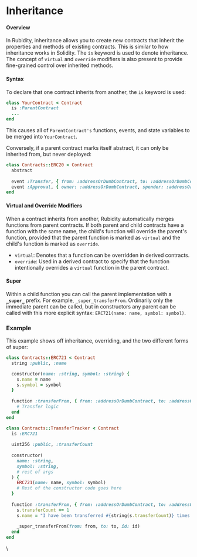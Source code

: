 # Inheritance

#### Overview

In Rubidity, inheritance allows you to create new contracts that inherit the properties and methods of existing contracts. This is similar to how inheritance works in Solidity. The `is` keyword is used to denote inheritance. The concept of `virtual` and `override` modifiers is also present to provide fine-grained control over inherited methods.

#### Syntax

To declare that one contract inherits from another, the `is` keyword is used:

```ruby
class YourContract < Contract
  is :ParentContract
  ...
end
```

This causes all of `ParentContract's` functions, events, and state variables to be merged into `YourContract`.

Conversely, if a parent contract marks itself abstract, it can only be inherited from, but never deployed:

```ruby
class Contracts::ERC20 < Contract
  abstract
  
  event :Transfer, { from: :addressOrDumbContract, to: :addressOrDumbContract, amount: :uint256 }
  event :Approval, { owner: :addressOrDumbContract, spender: :addressOrDumbContract, amount: :uint256 }
end
```

#### Virtual and Override Modifiers

When a contract inherits from another, Rubidity automatically merges functions from parent contracts. If both parent and child contracts have a function with the same name, the child's function will override the parent's function, provided that the parent function is marked as `virtual` and the child's function is marked as `override`.

* `virtual`: Denotes that a function can be overridden in derived contracts.
* `override`: Used in a derived contract to specify that the function intentionally overrides a `virtual` function in the parent contract.

#### Super

Within a child function you can call the parent implementation with a **`_super_`** prefix. For example, `_super_transferFrom`. Ordinarily only the immediate parent can be called, but in constructors any parent can be called with this more explicit syntax: `ERC721(name: name, symbol: symbol)`.

### Example

This example shows off inheritance, overriding, and the two different forms of super:

```ruby
class Contracts::ERC721 < Contract
  string :public, :name

  constructor(name: :string, symbol: :string) {
    s.name = name
    s.symbol = symbol
  }
  
  function :transferFrom, { from: :addressOrDumbContract, to: :addressOrDumbContract, id: :uint256 }, :public, :virtual do
    # Transfer logic
  end
end
```

```ruby
class Contracts::TransferTracker < Contract
  is :ERC721
  
  uint256 :public, :transferCount
  
  constructor(
    name: :string,
    symbol: :string,
    # rest of args
  ) {
    ERC721(name: name, symbol: symbol)
    # Rest of the constructor code goes here
  }
  
  function :transferFrom, { from: :addressOrDumbContract, to: :addressOrDumbContract, id: :uint256 }, :public, :override do
    s.transferCount += 1
    s.name = "I have been transferred #{string(s.transferCount)} times!"
    
    _super_transferFrom(from: from, to: to, id: id)
  end
end
```

\
